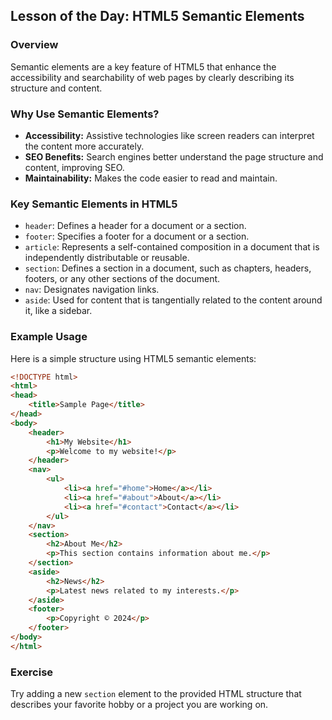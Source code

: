 ## Lesson of the Day: HTML5 Semantic Elements

### Overview
Semantic elements are a key feature of HTML5 that enhance the accessibility and searchability of web pages by clearly describing its structure and content.

### Why Use Semantic Elements?
- **Accessibility:** Assistive technologies like screen readers can interpret the content more accurately.
- **SEO Benefits:** Search engines better understand the page structure and content, improving SEO.
- **Maintainability:** Makes the code easier to read and maintain.

### Key Semantic Elements in HTML5
- `header`: Defines a header for a document or a section.
- `footer`: Specifies a footer for a document or a section.
- `article`: Represents a self-contained composition in a document that is independently distributable or reusable.
- `section`: Defines a section in a document, such as chapters, headers, footers, or any other sections of the document.
- `nav`: Designates navigation links.
- `aside`: Used for content that is tangentially related to the content around it, like a sidebar.

### Example Usage
Here is a simple structure using HTML5 semantic elements:

```html
<!DOCTYPE html>
<html>
<head>
    <title>Sample Page</title>
</head>
<body>
    <header>
        <h1>My Website</h1>
        <p>Welcome to my website!</p>
    </header>
    <nav>
        <ul>
            <li><a href="#home">Home</a></li>
            <li><a href="#about">About</a></li>
            <li><a href="#contact">Contact</a></li>
        </ul>
    </nav>
    <section>
        <h2>About Me</h2>
        <p>This section contains information about me.</p>
    </section>
    <aside>
        <h2>News</h2>
        <p>Latest news related to my interests.</p>
    </aside>
    <footer>
        <p>Copyright © 2024</p>
    </footer>
</body>
</html>
```

### Exercise
Try adding a new `section` element to the provided HTML structure that describes your favorite hobby or a project you are working on. 

